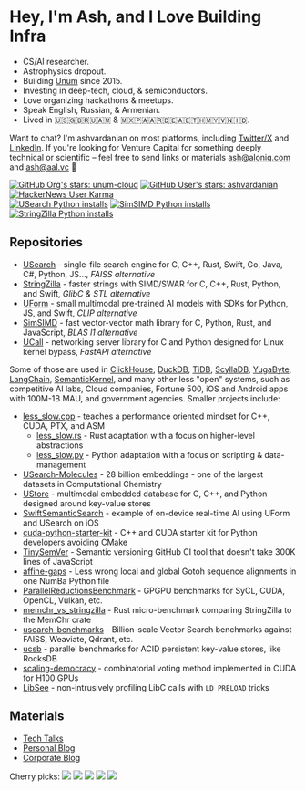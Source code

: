 # Hey, I'm Ash, and I Love Building Infra

- CS/AI researcher.
- Astrophysics dropout.
- Building [Unum](https://unum.cloud) since 2015.
- Investing in deep-tech, cloud, & semiconductors.
- Love organizing hackathons & meetups.
- Speak English, Russian, & Armenian.
- Lived in 🇺🇸🇬🇧🇷🇺🇦🇲 & 🇲🇽🇵🇦🇦🇷🇩🇪🇦🇪🇹🇭🇲🇾🇻🇳🇮🇩.

Want to chat?
I'm ashvardanian on most platforms, including [Twitter/X](https://twitter.com/ashvardanian) and [LinkedIn](https://linkedin.com/in/ashvardanian).
If you're looking for Venture Capital for something deeply technical or scientific – feel free to send links or materials ash@aloniq.com and ash@aal.vc 🤗

[![GitHub Org's stars: unum-cloud](https://img.shields.io/github/stars/unum-cloud?style=social&label=Unum%20Stars)](https://github.com/unum-cloud)
[![GitHub User's stars: ashvardanian](https://img.shields.io/github/stars/ashvardanian?style=social&label=Personal%20Stars)](https://github.com/ashvardanian)
[![HackerNews User Karma](https://img.shields.io/hackernews/user-karma/ashvardanian?label=HackerNews)](https://ashvardanian.com/about#hackernews) <br/>
[![USearch Python installs](https://static.pepy.tech/personalized-badge/usearch?period=total&units=abbreviation&left_color=black&right_color=blue&left_text=USearch%20Python%20installs)](https://github.com/unum-cloud/usearch)
[![SimSIMD Python installs](https://static.pepy.tech/personalized-badge/simsimd?period=total&units=abbreviation&left_color=black&right_color=blue&left_text=SimSIMD%20Python%20installs)](https://github.com/ashvardanian/simsimd)
[![StringZilla Python installs](https://static.pepy.tech/personalized-badge/stringzilla?period=total&units=abbreviation&left_color=black&right_color=blue&left_text=StringZilla%20Python%20installs)](https://github.com/ashvardanian/stringzilla)

## Repositories

- [USearch](https://github.com/unum-cloud/USearch) - single-file search engine for C, C++, Rust, Swift, Go, Java, C#, Python, JS..., _FAISS alternative_
- [StringZilla](https://github.com/ashvardanian/StringZilla) - faster strings with SIMD/SWAR for C, C++, Rust, Python, and Swift, _GlibC & STL alternative_
- [UForm](https://github.com/unum-cloud/UForm) - small multimodal pre-trained AI models with SDKs for Python, JS, and Swift, _CLIP alternative_
- [SimSIMD](https://github.com/ashvardanian/SimSIMD) - fast vector-vector math library for C, Python, Rust, and JavaScript, _BLAS l1 alternative_
- [UCall](https://github.com/unum-cloud/UCall) - networking server library for C and Python designed for Linux kernel bypass, _FastAPI alternative_

Some of those are used in [ClickHouse](https://github.com/ClickHouse/ClickHouse), [DuckDB](https://github.com/duckdb/duckdb), [TiDB](https://github.com/pingcap/tidb), [ScyllaDB](https://github.com/scylladb/scylladb), [YugaByte](https://github.com/yugabyte/yugabyte-db), [LangChain](https://github.com/langchain-ai/langchain), [SemanticKernel](https://github.com/microsoft/semantic-kernel), and many other less "open" systems, such as competitive AI labs, Cloud companies, Fortune 500, iOS and Android apps with 100M-1B MAU, and government agencies.
Smaller projects include:

- [less_slow.cpp](https://github.com/ashvardanian/less_slow.cpp) - teaches a performance oriented mindset for C++, CUDA, PTX, and ASM
  - [less_slow.rs](https://github.com/ashvardanian/less_slow.rs) - Rust adaptation with a focus on higher-level abstractions
  - [less_slow.py](https://github.com/ashvardanian/less_slow.py) - Python adaptation with a focus on scripting & data-management
- [USearch-Molecules](https://github.com/ashvardanian/USearch-Molecules) - 28 billion embeddings - one of the largest datasets in Computational Chemistry
- [UStore](https://github.com/unum-cloud/UStore) - multimodal embedded database for C, C++, and Python designed around key-value stores
- [SwiftSemanticSearch](https://github.com/ashvardanian/SwiftSemanticSearch) - example of on-device real-time AI using UForm and USearch on iOS
- [cuda-python-starter-kit](https://github.com/ashvardanian/cuda-python-starter-kit) - C++ and CUDA starter kit for Python developers avoiding CMake
- [TinySemVer](https://github.com/ashvardanian/tinysemver) - Semantic versioning GitHub CI tool that doesn't take 300K lines of JavaScript
- [affine-gaps](https://github.com/ashvardanian/affine-gaps) - Less wrong local and global Gotoh sequence alignments in one NumBa Python file
- [ParallelReductionsBenchmark](https://github.com/ashvardanian/ParallelReductionsBenchmark) - GPGPU benchmarks for SyCL, CUDA, OpenCL, Vulkan, etc.
- [memchr_vs_stringzilla](https://github.com/ashvardanian/memchr_vs_stringzilla) - Rust micro-benchmark comparing StringZilla to the MemChr crate
- [usearch-benchmarks](https://github.com/unum-cloud/usearch-benchmarks) - Billion-scale Vector Search benchmarks against FAISS, Weaviate, Qdrant, etc.
- [ucsb](https://github.com/unum-cloud/ucsb) - parallel benchmarks for ACID persistent key-value stores, like RocksDB
- [scaling-democracy](https://github.com/ashvardanian/scaling-democracy) - combinatorial voting method implemented in CUDA for H100 GPUs
- [LibSee](https://github.com/ashvardanian/libsee) - non-intrusively profiling LibC calls with `LD_PRELOAD` tricks

## Materials

- [Tech Talks](https://ashvardanian.com/talks)
- [Personal Blog](https://ashvardanian.com/archives)
- [Corporate Blog](https://www.unum.cloud/blog)

Cherry picks:
[![](https://img.shields.io/youtube/views/ybWeUf_hC7o?label=Designing%20the%20fastest%20ACID%20Key-Value%20Store%2C%202022)](https://www.youtube.com/watch?v=ybWeUf_hC7o&list=PL2kcrNAeGTFzZbccNB3P_xruYPskMmwRT)
[![](https://img.shields.io/youtube/views/AA4RI6o0h1U?label=Dive%20into%20the%20general%20purpose%20GPU%20programming%2C%202019)](https://www.youtube.com/watch?v=AA4RI6o0h1U&list=PL2kcrNAeGTFzZbccNB3P_xruYPskMmwRT)
[![](https://img.shields.io/youtube/views/PQKYc0zK0iU?label=Bird's%20Eye%20View%20of%20Open-Source%20AI%20Infrastructure%2C%202023)](https://www.youtube.com/watch?v=PQKYc0zK0iU&list=PL2kcrNAeGTFzZbccNB3P_xruYPskMmwRT&t=65s)
[![](https://img.shields.io/youtube/views/UMrhB3icP9w?label=Vector%20Search%20and%20Databases%20at%20Scale%2C%202023)](https://www.youtube.com/watch?v=UMrhB3icP9w&list=PL2kcrNAeGTFzZbccNB3P_xruYPskMmwRT&t=65s)
[![](https://img.shields.io/youtube/views/L9ELuU3GeNc?label=Fantastic%20Data%20Science%20Libraries%20and%20Where%20to%20Find%20Them%2C%202023)](https://www.youtube.com/watch?v=L9ELuU3GeNc&list=PL2kcrNAeGTFzZbccNB3P_xruYPskMmwRT)

